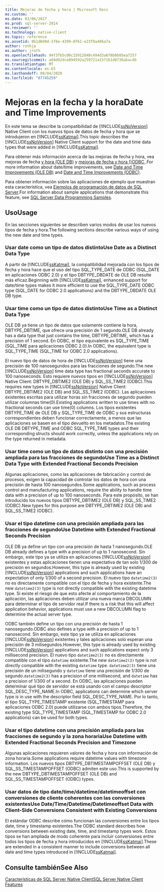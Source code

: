 ```yaml
---
title: Mejoras de fecha y hora | Microsoft Docs
ms.custom: ''
ms.date: 03/06/2017
ms.prod: sql-server-2014
ms.reviewer: ''
ms.technology: native-client
ms.topic: reference
ms.assetid: 9b1d0d9d-1f6e-4399-8f61-e23f9a486a7a
author: rothja
ms.author: jroth
ms.openlocfilehash: 94f3fb5c00c15912840c494d3a6f6b0b05ea7257
ms.sourcegitcommit: ad4d92dce894592a259721a1571b1d8736abacdb
ms.translationtype: MT
ms.contentlocale: es-ES
ms.lasthandoff: 08/04/2020
ms.locfileid: "87745259"
---
```

# <a name="date-and-time-improvements"></a><span data-ttu-id="8942d-102">Mejoras en la fecha y la hora</span><span class="sxs-lookup"><span data-stu-id="8942d-102">Date and Time Improvements</span></span>
  <span data-ttu-id="8942d-103">En este tema se describe la compatibilidad de [!INCLUDE[ssNoVersion](../../../includes/ssnoversion-md.md)] Native Client con los nuevos tipos de datos de fecha y hora que se introdujeron en [!INCLUDE[ssKatmai](../../../includes/sskatmai-md.md)].</span><span class="sxs-lookup"><span data-stu-id="8942d-103">This topic describes the [!INCLUDE[ssNoVersion](../../../includes/ssnoversion-md.md)] Native Client support for the date and time data types that were added in [!INCLUDE[ssKatmai](../../../includes/sskatmai-md.md)].</span></span>  
  
 <span data-ttu-id="8942d-104">Para obtener más información acerca de las mejoras de fecha y hora, vea mejoras de fecha [y hora &#40;OLE DB&#41;](../../native-client-ole-db-date-time/date-and-time-improvements-ole-db.md) y [mejoras de fecha y hora &#40;&#41;ODBC ](../../native-client-odbc-date-time/date-and-time-improvements-odbc.md).</span><span class="sxs-lookup"><span data-stu-id="8942d-104">For more information about date/time improvements, see [Date and Time Improvements &#40;OLE DB&#41;](../../native-client-ole-db-date-time/date-and-time-improvements-ole-db.md) and [Date and Time Improvements &#40;ODBC&#41;](../../native-client-odbc-date-time/date-and-time-improvements-odbc.md).</span></span>  
  
 <span data-ttu-id="8942d-105">Para obtener información sobre las aplicaciones de ejemplo que muestran esta característica, vea [Ejemplos de programación de datos de SQL Server](https://msftdpprodsamples.codeplex.com/).</span><span class="sxs-lookup"><span data-stu-id="8942d-105">For information about sample applications that demonstrate this feature, see [SQL Server Data Programming Samples](https://msftdpprodsamples.codeplex.com/).</span></span>  
  
## <a name="usage"></a><span data-ttu-id="8942d-106">Uso</span><span class="sxs-lookup"><span data-stu-id="8942d-106">Usage</span></span>  
 <span data-ttu-id="8942d-107">En las secciones siguientes se describen varios modos de usar los nuevos tipos de fecha y hora.</span><span class="sxs-lookup"><span data-stu-id="8942d-107">The following sections describe various ways of using the new date and time types.</span></span>  
  
### <a name="use-date-as-a-distinct-data-type"></a><span data-ttu-id="8942d-108">Usar date como un tipo de datos distinto</span><span class="sxs-lookup"><span data-stu-id="8942d-108">Use Date as a Distinct Data Type</span></span>  
 <span data-ttu-id="8942d-109">A partir de [!INCLUDE[ssKatmai](../../../includes/sskatmai-md.md)], la compatibilidad mejorada con los tipos de fecha y hora hace que el uso del tipo SQL_TYPE_DATE de ODBC (SQL_DATE en aplicaciones ODBC 2.0) y el tipo DBTYPE_DBDATE de OLE DB resulte más eficaz.</span><span class="sxs-lookup"><span data-stu-id="8942d-109">Beginning with [!INCLUDE[ssKatmai](../../../includes/sskatmai-md.md)], enhanced support for date/time types makes it more efficient to use the SQL_TYPE_DATE ODBC type (SQL_DATE for ODBC 2.0 applications) and the DBTYPE_DBDATE OLE DB type.</span></span>  
  
### <a name="use-time-as-a-distinct-data-type"></a><span data-ttu-id="8942d-110">Usar time como un tipo de datos distinto</span><span class="sxs-lookup"><span data-stu-id="8942d-110">Use Time as a Distinct Data Type</span></span>  
 <span data-ttu-id="8942d-111">OLE DB ya tiene un tipo de datos que solamente contiene la hora, DBTYPE_DBTIME, que ofrece una precisión de 1 segundo.</span><span class="sxs-lookup"><span data-stu-id="8942d-111">OLE DB already has a data type that just contains the time, DBTYPE_DBTIME, which has a precision of 1 second.</span></span> <span data-ttu-id="8942d-112">En ODBC, el tipo equivalente es SQL_TYPE_TIME (SQL_TIME para aplicaciones ODBC 2.0).</span><span class="sxs-lookup"><span data-stu-id="8942d-112">In ODBC, the equivalent type is SQL_TYPE_TIME (SQL_TIME for ODBC 2.0 applications).</span></span>  
  
 <span data-ttu-id="8942d-113">El nuevo tipo de datos de hora de [!INCLUDE[ssNoVersion](../../../includes/ssnoversion-md.md)] tiene una precisión de 100 nanosegundos para las fracciones de segundo.</span><span class="sxs-lookup"><span data-stu-id="8942d-113">The new [!INCLUDE[ssNoVersion](../../../includes/ssnoversion-md.md)] time data type has fractional seconds accurate to 100 nanoseconds.</span></span> <span data-ttu-id="8942d-114">Esto requiere nuevos tipos en [!INCLUDE[ssNoVersion](../../../includes/ssnoversion-md.md)] Native Client: DBTYPE_DBTIME2 (OLE DB) y SQL_SS_TIME2 (ODBC).</span><span class="sxs-lookup"><span data-stu-id="8942d-114">This requires new types in [!INCLUDE[ssNoVersion](../../../includes/ssnoversion-md.md)] Native Client: DBTYPE_DBTIME2 (OLE DB) and SQL_SS_TIME2 (ODBC).</span></span> <span data-ttu-id="8942d-115">Las aplicaciones existentes escritas para utilizar horas sin fracciones de segundo pueden utilizar columnas time(0).</span><span class="sxs-lookup"><span data-stu-id="8942d-115">Existing applications written to use times with no fractional seconds can use time(0) columns.</span></span> <span data-ttu-id="8942d-116">Los tipos existentes DBTYPE_TIME de OLE DB y SQL_TYPE_TIME de ODBC y sus estructuras correspondientes deben funcionar correctamente, a menos que las aplicaciones se basen en el tipo devuelto en los metadatos.</span><span class="sxs-lookup"><span data-stu-id="8942d-116">The existing OLE DB DBTYPE_TIME and ODBC SQL_TYPE_TIME types and their corresponding structs should work correctly, unless the applications rely on the type returned in metadata.</span></span>  
  
### <a name="use-time-as-a-distinct-data-type-with-extended-fractional-seconds-precision"></a><span data-ttu-id="8942d-117">Usar time como un tipo de datos distinto con una precisión ampliada para las fracciones de segundo</span><span class="sxs-lookup"><span data-stu-id="8942d-117">Use Time as a Distinct Data Type with Extended Fractional Seconds Precision</span></span>  
 <span data-ttu-id="8942d-118">Algunas aplicaciones, como las aplicaciones de fabricación y control de procesos, exigen la capacidad de controlar los datos de hora con una precisión de hasta 100 nanosegundos.</span><span class="sxs-lookup"><span data-stu-id="8942d-118">Some applications, such as process control and manufacturing applications, require the ability to handle time data with a precision of up to 100 nanoseconds.</span></span> <span data-ttu-id="8942d-119">Para este propósito, se han introducido los nuevos tipos DBTYPE_DBTIME2 (OLE DB) y SQL_SS_TIME2 (ODBC).</span><span class="sxs-lookup"><span data-stu-id="8942d-119">New types for this purpose are DBTYPE_DBTIME2 (OLE DB) and SQL_SS_TIME2 (ODBC).</span></span>  
  
### <a name="use-datetime-with-extended-fractional-seconds-precision"></a><span data-ttu-id="8942d-120">Usar el tipo datetime con una precisión ampliada para las fracciones de segundo</span><span class="sxs-lookup"><span data-stu-id="8942d-120">Use Datetime with Extended Fractional Seconds Precision</span></span>  
 <span data-ttu-id="8942d-121">OLE DB ya define un tipo con una precisión de hasta 1 nanosegundo.</span><span class="sxs-lookup"><span data-stu-id="8942d-121">OLE DB already defines a type with a precision of up to 1 nanosecond.</span></span> <span data-ttu-id="8942d-122">Sin embargo, este tipo ya se utiliza en aplicaciones [!INCLUDE[ssNoVersion](../../../includes/ssnoversion-md.md)] existentes y estas aplicaciones tienen una expectativa de tan solo 1/300 de precisión en segundos.</span><span class="sxs-lookup"><span data-stu-id="8942d-122">However, this type is already used by existing [!INCLUDE[ssNoVersion](../../../includes/ssnoversion-md.md)] applications and such applications have an expectation of only 1/300 of a second precision.</span></span> <span data-ttu-id="8942d-123">El nuevo tipo `datetime2(3)` no es directamente compatible con el tipo de fecha y hora existente.</span><span class="sxs-lookup"><span data-stu-id="8942d-123">The new `datetime2(3)` type is not directly compatible with the existing datetime type.</span></span> <span data-ttu-id="8942d-124">Si existe el riesgo de que esto afecte al comportamiento de la aplicación, las aplicaciones deben utilizar una nueva marca DBCOLUMN para determinar el tipo de servidor real.</span><span class="sxs-lookup"><span data-stu-id="8942d-124">If there is a risk that this will affect application behavior, applications must use a new DBCOLUMN flag to determine the actual server type.</span></span>  
  
 <span data-ttu-id="8942d-125">ODBC también define un tipo con una precisión de hasta 1 nanosegundo.</span><span class="sxs-lookup"><span data-stu-id="8942d-125">ODBC also defines a type with a precision of up to 1 nanosecond.</span></span> <span data-ttu-id="8942d-126">Sin embargo, este tipo ya se utiliza en aplicaciones [!INCLUDE[ssNoVersion](../../../includes/ssnoversion-md.md)] existentes y tales aplicaciones solo esperan una precisión de 3 milisegundos.</span><span class="sxs-lookup"><span data-stu-id="8942d-126">However, this type is already used by existing [!INCLUDE[ssNoVersion](../../../includes/ssnoversion-md.md)] applications and such applications expect only 3 millisecond precision.</span></span> <span data-ttu-id="8942d-127">El nuevo tipo `datetime2(3)` no es directamente compatible con el tipo `datetime` existente.</span><span class="sxs-lookup"><span data-stu-id="8942d-127">The new `datetime2(3)` type is not  directly compatible with the existing `datetime` type.</span></span> <span data-ttu-id="8942d-128">`datetime2(3)` tiene una precisión de un milisegundo y `datetime` tiene una precisión de 1/300 de segundo.</span><span class="sxs-lookup"><span data-stu-id="8942d-128">`datetime2(3)` has a precision of one millisecond, and `datetime` has a precision of 1/300 of a second.</span></span> <span data-ttu-id="8942d-129">En ODBC, las aplicaciones pueden determinar qué tipo de servidor se está usando con el campo descriptor SQL_DESC_TYPE_NAME.</span><span class="sxs-lookup"><span data-stu-id="8942d-129">In ODBC, applications can determine which server type is in use with the descriptor field SQL_DESC_TYPE_NAME.</span></span> <span data-ttu-id="8942d-130">Por lo tanto, el tipo SQL_TYPE_TIMESTAMP existente (SQL_TIMESTAMP para aplicaciones ODBC 2.0) puede utilizarse con ambos tipos.</span><span class="sxs-lookup"><span data-stu-id="8942d-130">Therefore, the existing type SQL_TYPE_TIMESTAMP (SQL_TIMESTAMP for ODBC 2.0 applications) can be used for both types.</span></span>  
  
### <a name="use-datetime-with-extended-fractional-seconds-precision-and-timezone"></a><span data-ttu-id="8942d-131">Usar el tipo datetime con una precisión ampliada para las fracciones de segundo y la zona horaria</span><span class="sxs-lookup"><span data-stu-id="8942d-131">Use Datetime with Extended Fractional Seconds Precision and Timezone</span></span>  
 <span data-ttu-id="8942d-132">Algunas aplicaciones requieren valores de fecha y hora con información de zona horaria.</span><span class="sxs-lookup"><span data-stu-id="8942d-132">Some applications require datetime values with timezone information.</span></span> <span data-ttu-id="8942d-133">Los nuevos tipos DBTYPE_DBTIMESTAMPOFFSET (OLE DB) y SQL_SS_TIMESTAMPOFFSET (ODBC) admiten este uso.</span><span class="sxs-lookup"><span data-stu-id="8942d-133">This is supported by the new DBTYPE_DBTIMESTAMPOFFSET (OLE DB) and SQL_SS_TIMESTAMPOFFSET (ODBC) types.</span></span>  
  
### <a name="use-datetimedatetimedatetimeoffset-data-with-client-side-conversions-consistent-with-existing-conversions"></a><span data-ttu-id="8942d-134">Usar datos de tipo date/time/datetime/datetimeoffset con conversiones de cliente coherentes con las conversiones existentes</span><span class="sxs-lookup"><span data-stu-id="8942d-134">Use Date/Time/Datetime/Datetimeoffset Data with Client-Side Conversions Consistent with Existing Conversions</span></span>  
 <span data-ttu-id="8942d-135">El estándar ODBC describe cómo funcionan las conversiones entre los tipos date, time y timestamp existentes.</span><span class="sxs-lookup"><span data-stu-id="8942d-135">The ODBC standard describes how conversions between existing date, time, and timestamp types work.</span></span> <span data-ttu-id="8942d-136">Estos tipos se han ampliada de modo coherente para incluir conversiones entre todos los tipos de fecha y hora introducidos en [!INCLUDE[ssKatmai](../../../includes/sskatmai-md.md)].</span><span class="sxs-lookup"><span data-stu-id="8942d-136">These are extended in a consistent manner to include conversions between all date and time types introduced in [!INCLUDE[ssKatmai](../../../includes/sskatmai-md.md)].</span></span>  
  
## <a name="see-also"></a><span data-ttu-id="8942d-137">Consulte también</span><span class="sxs-lookup"><span data-stu-id="8942d-137">See Also</span></span>  
 [<span data-ttu-id="8942d-138">Características de SQL Server Native Client</span><span class="sxs-lookup"><span data-stu-id="8942d-138">SQL Server Native Client Features</span></span>](sql-server-native-client-features.md)  
  
